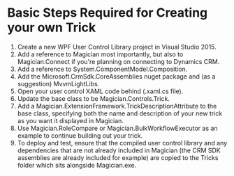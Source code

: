 # Basic Steps Required for Creating your own Trick

1. Create a new WPF User Control Library project in Visual Studio 2015.
2. Add a reference to Magician most importantly, but also to Magician.Connect if you're planning on connecting to Dynamics CRM.
3. Add a reference to System.ComponentModel.Composition.
4. Add the Microsoft.CrmSdk.CoreAssemblies nuget package and (as a suggestion) MvvmLightLibs.
5. Open your user control XAML code behind (.xaml.cs file).
6. Update the base class to be Magician.Controls.Trick.
6. Add a Magician.ExtensionFramework.TrickDescriptionAttribute to the base class, specifying both the name and description of your new trick as you want it displayed in Magician.
6. Use Magician.RoleCompare or Magician.BulkWorkflowExecutor as an example to continue building out your trick.
7. To deploy and test, ensure that the compiled user control library and any dependencies that are not already included in Magician (the CRM SDK assemblies are already included for example) are copied to the Tricks folder which sits alongside Magician.exe.